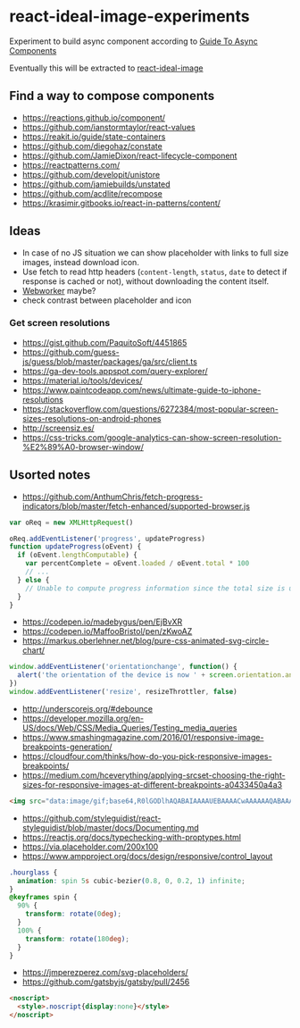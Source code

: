 # react-ideal-image-experiments

Experiment to build async component according to [Guide To Async Components](https://github.com/stereobooster/guide-to-async-components)

Eventually this will be extracted to [react-ideal-image](https://github.com/stereobooster/react-ideal-image)

## Find a way to compose components

* https://reactions.github.io/component/
* https://github.com/ianstormtaylor/react-values
* https://reakit.io/guide/state-containers
* https://github.com/diegohaz/constate
* https://github.com/JamieDixon/react-lifecycle-component
* https://reactpatterns.com/
* https://github.com/developit/unistore
* https://github.com/jamiebuilds/unstated
* https://github.com/acdlite/recompose
* https://krasimir.gitbooks.io/react-in-patterns/content/

## Ideas

* In case of no JS situation we can show placeholder with links to full size images, instead download icon.
* Use fetch to read http headers (`content-length`, `status`, `date` to detect if response is cached or not), without downloading the content itself.
* [Webworker](https://aerotwist.com/blog/one-weird-trick/) maybe?
* check contrast between placeholder and icon

### Get screen resolutions

* https://gist.github.com/PaquitoSoft/4451865
* https://github.com/guess-js/guess/blob/master/packages/ga/src/client.ts
* https://ga-dev-tools.appspot.com/query-explorer/
* https://material.io/tools/devices/
* https://www.paintcodeapp.com/news/ultimate-guide-to-iphone-resolutions
* https://stackoverflow.com/questions/6272384/most-popular-screen-sizes-resolutions-on-android-phones
* http://screensiz.es/
* https://css-tricks.com/google-analytics-can-show-screen-resolution-%E2%89%A0-browser-window/

## Usorted notes

* https://github.com/AnthumChris/fetch-progress-indicators/blob/master/fetch-enhanced/supported-browser.js

```js
var oReq = new XMLHttpRequest()

oReq.addEventListener('progress', updateProgress)
function updateProgress(oEvent) {
  if (oEvent.lengthComputable) {
    var percentComplete = oEvent.loaded / oEvent.total * 100
    // ...
  } else {
    // Unable to compute progress information since the total size is unknown
  }
}
```

* https://codepen.io/madebygus/pen/EjBvXR
* https://codepen.io/MaffooBristol/pen/zKwoAZ
* https://markus.oberlehner.net/blog/pure-css-animated-svg-circle-chart/

```js
window.addEventListener('orientationchange', function() {
  alert('the orientation of the device is now ' + screen.orientation.angle)
})
window.addEventListener('resize', resizeThrottler, false)
```

* http://underscorejs.org/#debounce
* https://developer.mozilla.org/en-US/docs/Web/CSS/Media_Queries/Testing_media_queries
* https://www.smashingmagazine.com/2016/01/responsive-image-breakpoints-generation/
* https://cloudfour.com/thinks/how-do-you-pick-responsive-images-breakpoints/
* https://medium.com/hceverything/applying-srcset-choosing-the-right-sizes-for-responsive-images-at-different-breakpoints-a0433450a4a3

```html
<img src="data:image/gif;base64,R0lGODlhAQABAIAAAAUEBAAAACwAAAAAAQABAAACAkQBADs=" />
```

* https://github.com/styleguidist/react-styleguidist/blob/master/docs/Documenting.md
* https://reactjs.org/docs/typechecking-with-proptypes.html
* https://via.placeholder.com/200x100
* https://www.ampproject.org/docs/design/responsive/control_layout

```css
.hourglass {
  animation: spin 5s cubic-bezier(0.8, 0, 0.2, 1) infinite;
}
@keyframes spin {
  90% {
    transform: rotate(0deg);
  }
  100% {
    transform: rotate(180deg);
  }
}
```

* https://jmperezperez.com/svg-placeholders/
* https://github.com/gatsbyjs/gatsby/pull/2456

```html
<noscript>
  <style>.noscript{display:none}</style>
</noscript>
```
